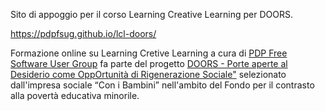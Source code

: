 Sito di appoggio per il corso Learning Creative Learning per DOORS.

https://pdpfsug.github.io/lcl-doors/

Formazione online su Learning Cretive Learning a cura di <a href="https://pdp.linux.it/" title="Sito PDP">PDP Free Software User Group</a> fa parte del progetto <a href="https://percorsiconibambini.it/doors/" title="Scheda progetto DOORS">DOORS - Porte aperte al Desiderio come OppOrtunità di Rigenerazione Sociale"</a> selezionato dall'impresa sociale “Con i Bambini” nell'ambito del Fondo per il contrasto alla povertà educativa minorile.
